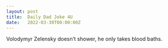 ```yaml
---
layout: post
title:  Daily Dad Joke 4U
date:   2022-03-30T00:00:00Z
---
```

Volodymyr Zelensky doesn’t shower, he only takes blood baths.
